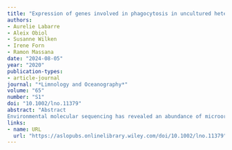 ```yaml
---
title: "Expression of genes involved in phagocytosis in uncultured heterotrophic flagellates"
authors:
- Aurelie Labarre
- Aleix Obiol
- Susanne Wilken
- Irene Forn
- Ramon Massana
date: "2024-08-05"
year: "2020"
publication-types:
- article-journal
journal: "*Limnology and Oceanography*"
volume: "65"
number: "S1"
doi: "10.1002/lno.11379"
abstract: "Abstract
Environmental molecular sequencing has revealed an abundance of microorganisms that were previously unknown, mainly because most had not been cultured in the laboratory. Within this novel diversity, there are the uncultured MAST clades (MArine STramenopiles), which are major components of marine heterotrophic flagellates (HFs) thought to be active bacterial grazers. In this study, we investigated the gene expression of natural HFs in a mixed community where bacterivory was promoted. Using fluorescence in situ hybridization and 18S rDNA derived from metatranscriptomics, we followed the taxonomic dynamics during the incubation, and confirmed the increase in relative abundance of different MAST lineages. We then used single cell genomes of several MAST species to gain an insight into their most expressed genes, with a particular focus on genes related to phagocytosis. The genomes of MAST‐4A and MAST‐4B were the most represented in the metatranscriptomes, and we identified highly expressed genes of these two species involved in motility and cytoskeleton remodeling, as well as many lysosomal enzymes. Particularly relevant were the cathepsins, which are characteristic digestive enzymes of the phagolysosome and the rhodopsins, perhaps used for vacuole acidification. The combination of single cell genomics and metatranscriptomics gives insights on the phagocytic capacity of uncultured and ecologically relevant HF species."
links:
- name: URL
  url: "https://aslopubs.onlinelibrary.wiley.com/doi/10.1002/lno.11379"
---
```

